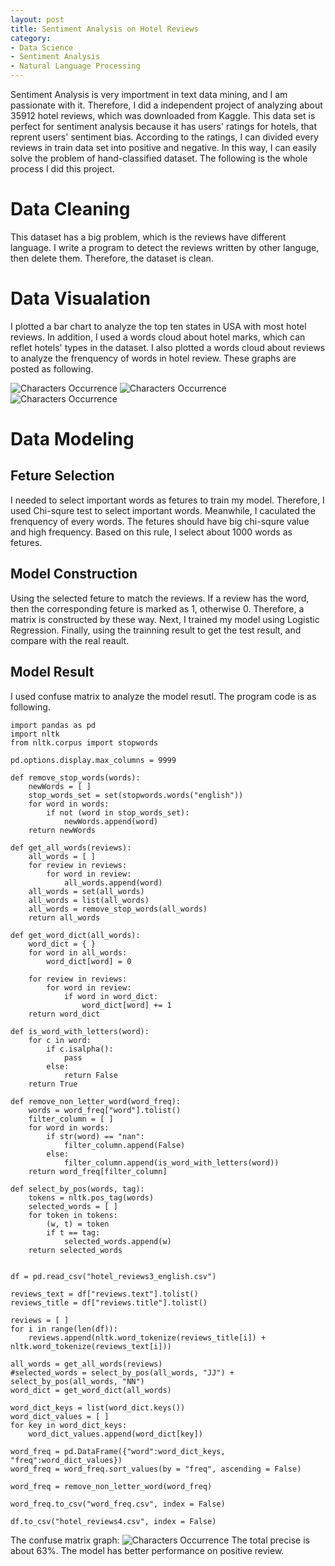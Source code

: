 ```yaml
---
layout: post
title: Sentiment Analysis on Hotel Reviews
category:
- Data Science
- Sentiment Analysis
- Natural Language Processing
--- 
```


Sentiment Analysis is very importment in text data mining, and I am passionate with it. Therefore, I did a independent project of analyzing about 35912 hotel reviews, which was downloaded from Kaggle. This data set is perfect for sentiment analysis because it has users' ratings for hotels, that reprent users' sentiment bias. According to the ratings, I can divided every reviews in train data set into positive and negative. In this way, I can easily solve the problem of hand-classified dataset. The following is the whole process I did this project.

# Data Cleaning
This dataset has a big problem, which is the reviews have different language. I write a program to detect the reviews written by other languge, then delete them. Therefore, the dataset is clean.

# Data Visualation
I plotted a bar chart to analyze the top ten states in USA with most hotel reviews. In addition, I used a words cloud about hotel marks, which can reflet hotels' types in the dataset. I also plotted a words cloud about reviews to analyze the frenquency of words in hotel review. These graphs are posted as following.

<img src = "/figures/HotelReview/hotelReviews_province.jpg" alt = "Characters Occurrence">
<img src = "/figures/HotelReview/wordCloud.jpg" alt = "Characters Occurrence">
<img src = "/figures/HotelReview/reviewsCloud.jpg" alt = "Characters Occurrence">

# Data Modeling
## Feture Selection
I needed to select important words as fetures to train my model. Therefore, I used Chi-squre  test to select important words. Meanwhile, I caculated the frenquency of every words. The fetures should have big chi-squre value and high frequency. Based on this rule, I select about 1000 words as fetures.

## Model Construction
Using the selected feture to match the reviews. If a review has the word, then the corresponding feture is marked as 1, otherwise 0. Therefore, a matrix is constructed by these way. Next, I trained my model using Logistic Regression. Finally, using the trainning result to get the test result, and compare with the real reault.

## Model Result
I used confuse matrix to analyze the model resutl. The program code is as following.
```
import pandas as pd
import nltk 
from nltk.corpus import stopwords

pd.options.display.max_columns = 9999

def remove_stop_words(words):
    newWords = [ ]
    stop_words_set = set(stopwords.words("english"))
    for word in words:
        if not (word in stop_words_set):
            newWords.append(word)
    return newWords

def get_all_words(reviews):
    all_words = [ ]
    for review in reviews:
        for word in review:
            all_words.append(word)
    all_words = set(all_words)
    all_words = list(all_words)
    all_words = remove_stop_words(all_words)
    return all_words

def get_word_dict(all_words):
    word_dict = { }
    for word in all_words:
        word_dict[word] = 0
    
    for review in reviews:
        for word in review:
            if word in word_dict:
                word_dict[word] += 1
    return word_dict

def is_word_with_letters(word):
    for c in word:
        if c.isalpha():
            pass
        else:
            return False
    return True

def remove_non_letter_word(word_freq):
    words = word_freq["word"].tolist()
    filter_column = [ ]
    for word in words:
        if str(word) == "nan":
            filter_column.append(False)
        else:
            filter_column.append(is_word_with_letters(word))
    return word_freq[filter_column]

def select_by_pos(words, tag):
    tokens = nltk.pos_tag(words)
    selected_words = [ ]
    for token in tokens:
        (w, t) = token
        if t == tag:
            selected_words.append(w)
    return selected_words


df = pd.read_csv("hotel_reviews3_english.csv")

reviews_text = df["reviews.text"].tolist()
reviews_title = df["reviews.title"].tolist()

reviews = [ ]
for i in range(len(df)):
    reviews.append(nltk.word_tokenize(reviews_title[i]) + nltk.word_tokenize(reviews_text[i]))

all_words = get_all_words(reviews)
#selected_words = select_by_pos(all_words, "JJ") + select_by_pos(all_words, "NN")
word_dict = get_word_dict(all_words)

word_dict_keys = list(word_dict.keys())
word_dict_values = [ ]
for key in word_dict_keys:
    word_dict_values.append(word_dict[key])

word_freq = pd.DataFrame({"word":word_dict_keys, "freq":word_dict_values})
word_freq = word_freq.sort_values(by = "freq", ascending = False)

word_freq = remove_non_letter_word(word_freq)

word_freq.to_csv("word_freq.csv", index = False)

df.to_csv("hotel_reviews4.csv", index = False)
```
The confuse matrix graph:
<img src = "/figures/HotelReview/Normal Confusion Matrix.jpg" alt = "Characters Occurrence">
The total precise is about 63%. The model has better performance on positive review.
